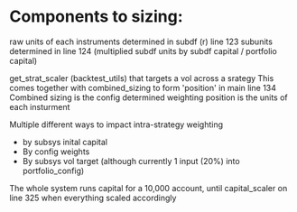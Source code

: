 # Components to sizing:
raw units of each instruments determined in subdf (r) line 123
subunits determined in line 124 (multiplied subdf units by subdf capital / portfolio capital)

get_strat_scaler (backtest_utils) that targets a vol across a srategy
This comes together with combined_sizing to form 'position' in main line 134
Combined sizing is the config determined weighting
position is the units of each insturment

Multiple different ways to impact intra-strategy weighting 
* by subsys inital capital
* By config weights
* By subsys vol target (although currently 1 input (20%) into portfolio_config)

The whole system runs capital for a 10,000 account, until capital_scaler on line 325 when everything scaled accordingly